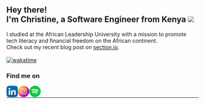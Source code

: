 ## Hey there! <br>I'm Christine, a Software Engineer from Kenya <img src="https://github.githubassets.com/images/mona-whisper.gif" width= "25px">

<!-- <img align="right" alt="GIF" height="140px" src="https://media.giphy.com/media/du3J3cXyzhj75IOgvA/giphy.gif" /> -->


I studied at the African Leadership University with a mission to promote 
<br>
tech literacy and financial freedom on the African continent.
<br>
Check out my recent blog post on [section.io][section].
<br>
<br>
[![wakatime](https://wakatime.com/badge/user/65097737-261b-4b95-bd53-177a6d38663f.svg)](https://wakatime.com/@65097737-261b-4b95-bd53-177a6d38663f)
<br>
### Find me on
[<img align="left" alt="ChristineWasike | LinkedIn" height="30px" src="linkedin.png"/>][linkedin]
[<img align="left" alt="ChristineWasike | Instagram" height="30px" src="instagram.png" />][instagram]
[<img align="left" alt="ChristineWasike | Spotify" height="30px" src="spotify.png" />][Spotify]

<br />

---
<!-- <p align='center'>
  <img align="center" src="https://github-readme-stats.vercel.app/api?username=ChristineWasike&show_icons=true&title_color=fff&icon_color=79ff97&text_color=efefef&bg_color=24292e" alt="Christine Wasike's Github Stats">
</p> -->
[instagram]: https://www.instagram.com/wasike__/
[linkedin]: https://www.linkedin.com/in/christinewasike/
[twitter]: https://twitter.com/ChristiWasike
[spotify]: https://open.spotify.com/user/31opcw67k3gg2r4rdmvrcew7af7i
[section]: https://www.section.io/engineering-education/deploying-your-android-app-to-google-play-store/
[lion]:https://i.pinimg.com/originals/d0/5f/0e/d05f0e25872ad7d945771033967351b2.gif
